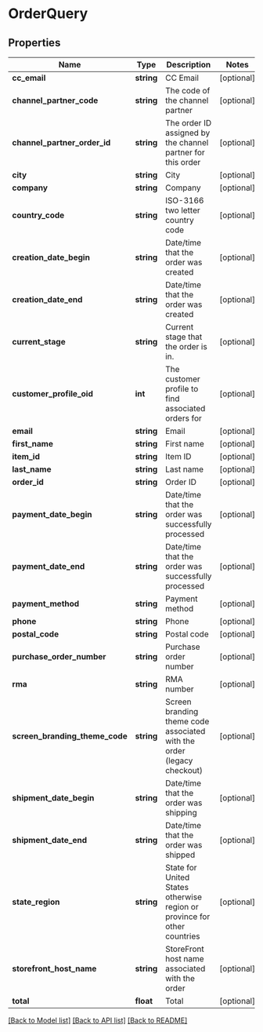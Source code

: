# OrderQuery

## Properties
Name | Type | Description | Notes
------------ | ------------- | ------------- | -------------
**cc_email** | **string** | CC Email | [optional] 
**channel_partner_code** | **string** | The code of the channel partner | [optional] 
**channel_partner_order_id** | **string** | The order ID assigned by the channel partner for this order | [optional] 
**city** | **string** | City | [optional] 
**company** | **string** | Company | [optional] 
**country_code** | **string** | ISO-3166 two letter country code | [optional] 
**creation_date_begin** | **string** | Date/time that the order was created | [optional] 
**creation_date_end** | **string** | Date/time that the order was created | [optional] 
**current_stage** | **string** | Current stage that the order is in. | [optional] 
**customer_profile_oid** | **int** | The customer profile to find associated orders for | [optional] 
**email** | **string** | Email | [optional] 
**first_name** | **string** | First name | [optional] 
**item_id** | **string** | Item ID | [optional] 
**last_name** | **string** | Last name | [optional] 
**order_id** | **string** | Order ID | [optional] 
**payment_date_begin** | **string** | Date/time that the order was successfully processed | [optional] 
**payment_date_end** | **string** | Date/time that the order was successfully processed | [optional] 
**payment_method** | **string** | Payment method | [optional] 
**phone** | **string** | Phone | [optional] 
**postal_code** | **string** | Postal code | [optional] 
**purchase_order_number** | **string** | Purchase order number | [optional] 
**rma** | **string** | RMA number | [optional] 
**screen_branding_theme_code** | **string** | Screen branding theme code associated with the order (legacy checkout) | [optional] 
**shipment_date_begin** | **string** | Date/time that the order was shipping | [optional] 
**shipment_date_end** | **string** | Date/time that the order was shipped | [optional] 
**state_region** | **string** | State for United States otherwise region or province for other countries | [optional] 
**storefront_host_name** | **string** | StoreFront host name associated with the order | [optional] 
**total** | **float** | Total | [optional] 

[[Back to Model list]](../README.md#documentation-for-models) [[Back to API list]](../README.md#documentation-for-api-endpoints) [[Back to README]](../README.md)


